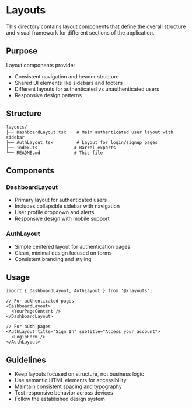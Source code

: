 # Layouts

This directory contains layout components that define the overall structure and visual framework for different sections of the application.

## Purpose

Layout components provide:
- Consistent navigation and header structure
- Shared UI elements like sidebars and footers
- Different layouts for authenticated vs unauthenticated users
- Responsive design patterns

## Structure

```
layouts/
├── DashboardLayout.tsx    # Main authenticated user layout with sidebar
├── AuthLayout.tsx         # Layout for login/signup pages
├── index.ts              # Barrel exports
└── README.md             # This file
```

## Components

### DashboardLayout
- Primary layout for authenticated users
- Includes collapsible sidebar with navigation
- User profile dropdown and alerts
- Responsive design with mobile support

### AuthLayout
- Simple centered layout for authentication pages
- Clean, minimal design focused on forms
- Consistent branding and styling

## Usage

```tsx
import { DashboardLayout, AuthLayout } from '@/layouts';

// For authenticated pages
<DashboardLayout>
  <YourPageContent />
</DashboardLayout>

// For auth pages
<AuthLayout title="Sign In" subtitle="Access your account">
  <LoginForm />
</AuthLayout>
```

## Guidelines

- Keep layouts focused on structure, not business logic
- Use semantic HTML elements for accessibility
- Maintain consistent spacing and typography
- Test responsive behavior across devices
- Follow the established design system